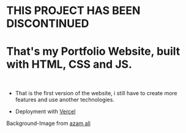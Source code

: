 # THIS PROJECT HAS BEEN DISCONTINUED
# That's my Portfolio Website, built with HTML, CSS and JS.
<br>

- That is the first version of the website, i still have to create more features and use another technologies.

- Deployment with [Vercel](https://vercel.com)

Background-Image from [azam ali](https://www.flickr.com/photos/51035816082@N01/)
